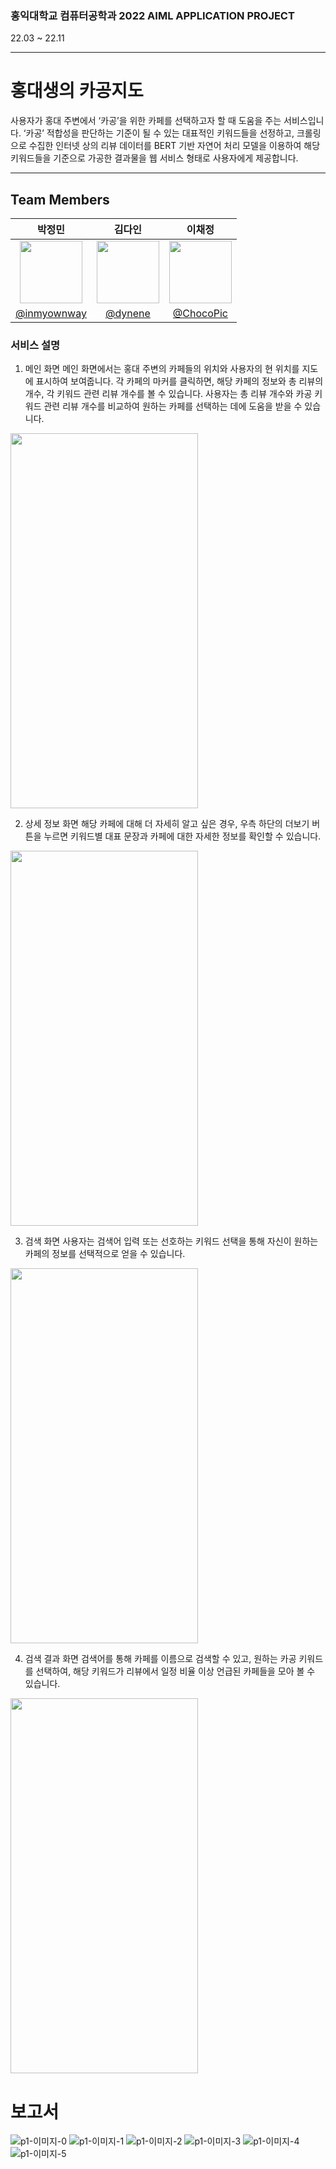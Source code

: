 ### 홍익대학교 컴퓨터공학과 2022 AIML APPLICATION PROJECT
22.03 ~ 22.11
***


# 홍대생의 카공지도
사용자가 홍대 주변에서 ‘카공’을 위한 카페를 선택하고자 할 때 도움을 주는 서비스입니다. ‘카공’ 적합성을 판단하는 기준이 될 수 있는 대표적인 키워드들을 선정하고, 크롤링으로 수집한 인터넷 상의 리뷰 데이터를 BERT 기반 자연어 처리 모델을 이용하여 해당 키워드들을 기준으로 가공한 결과물을 웹 서비스 형태로 사용자에게 제공합니다.


***


## Team Members 
|박정민|김다인|이채정|
|:--------------------:|:--------------------:|:--------------------:|
|<img src = "https://avatars.githubusercontent.com/u/90558247?v=4" width = "100" height = "100">|<img src = "https://avatars.githubusercontent.com/u/107914598?s=400&v=4" width = "100" height = "100">|<img src = "https://avatars.githubusercontent.com/u/107914598?s=400&v=4" width = "100" height = "100">
|[@inmyownway](https://github.com/inmyownway)|[@dynene](https://github.com/dynene)|[@ChocoPic](https://github.com/ChocoPic)|


### 서비스 설명
1. 메인 화면
메인 화면에서는 홍대 주변의 카페들의 위치와 사용자의 현 위치를 지도에 표시하여 보여줍니다. 각 카페의 마커를 클릭하면, 해당 카페의 정보와 총 리뷰의 개수, 각 키워드 관련 리뷰 개수를 볼 수 있습니다. 사용자는 총 리뷰 개수와 카공 키워드 관련 리뷰 개수를 비교하여 원하는 카페를 선택하는 데에 도움을 받을 수 있습니다.
<img src="https://user-images.githubusercontent.com/90558247/207772894-374f17cf-1e65-41f0-adac-86fb3dd5ede1.png"  width = "300" height = "600">

2. 상세 정보 화면
해당 카페에 대해 더 자세히 알고 싶은 경우, 우측 하단의 더보기 버튼을 누르면 키워드별 대표 문장과 카페에 대한 자세한 정보를 확인할 수 있습니다. 
<img src="https://user-images.githubusercontent.com/90558247/207787426-4841875c-8d6f-45d0-ba19-92dcbf67bea4.png" width = "300" height = "600">

3. 검색 화면
사용자는 검색어 입력 또는 선호하는 키워드 선택을 통해 자신이 원하는 카페의 정보를 선택적으로 얻을 수 있습니다.
<img src="https://user-images.githubusercontent.com/90558247/207773545-3eb17a6e-1121-45eb-b366-c67bb93f7a2c.png" width = "300" height = "600">

4. 검색 결과 화면
검색어를 통해 카페를 이름으로 검색할 수 있고, 원하는 카공 키워드를 선택하여, 해당 키워드가 리뷰에서 일정 비율 이상 언급된 카페들을 모아 볼 수 있습니다.
<img src="https://user-images.githubusercontent.com/90558247/207773662-4c2ec462-d6ad-4b20-a59d-529d44eee370.png" width = "300" height = "600">

# 보고서  
![p1-이미지-0](https://github.com/inmyownway/AIML_APPLICATION_PROJECT/assets/90558247/631deb56-06a3-47c6-af25-933513f3445d)
![p1-이미지-1](https://github.com/inmyownway/AIML_APPLICATION_PROJECT/assets/90558247/52418398-b29f-45a3-b95e-1136b8773190)
![p1-이미지-2](https://github.com/inmyownway/AIML_APPLICATION_PROJECT/assets/90558247/e99e2a74-821d-4007-9b7e-0ef9a8d7f4fb)
![p1-이미지-3](https://github.com/inmyownway/AIML_APPLICATION_PROJECT/assets/90558247/ba601b83-0317-4112-bfcc-fdc7bdffd71a)
![p1-이미지-4](https://github.com/inmyownway/AIML_APPLICATION_PROJECT/assets/90558247/b308b505-1cc0-4b71-a588-8c4664165f69)
![p1-이미지-5](https://github.com/inmyownway/AIML_APPLICATION_PROJECT/assets/90558247/e7f05f80-bee8-489c-bd0e-c6d7b49891a4)
